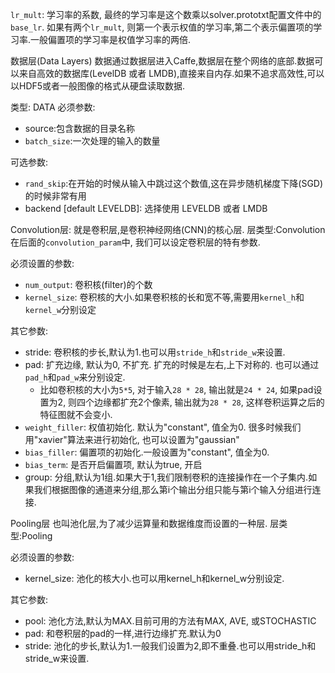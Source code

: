 `lr_mult`: 学习率的系数, 最终的学习率是这个数乘以solver.prototxt配置文件中的`base_lr`.
如果有两个`lr_mult`, 则第一个表示权值的学习率,第二个表示偏置项的学习率.一般偏置项的学习率是权值学习率的两倍.

数据层(Data Layers)
数据通过数据层进入Caffe,数据层在整个网络的底部.数据可以来自高效的数据库(LevelDB 或者 LMDB),直接来自内存.如果不追求高效性,可以以HDF5或者一般图像的格式从硬盘读取数据.

类型: DATA
必须参数:

- source:包含数据的目录名称
- `batch_size`:一次处理的输入的数量
 
可选参数:
- `rand_skip`:在开始的时候从输入中跳过这个数值,这在异步随机梯度下降(SGD)的时候非常有用
- backend [default LEVELDB]: 选择使用 LEVELDB 或者 LMDB

Convolution层:
就是卷积层,是卷积神经网络(CNN)的核心层.
层类型:Convolution
在后面的`convolution_param`中, 我们可以设定卷积层的特有参数.

必须设置的参数:

- `num_output`: 卷积核(filter)的个数
- `kernel_size`: 卷积核的大小.如果卷积核的长和宽不等,需要用`kernel_h`和`kernel_w`分别设定

其它参数:

- stride: 卷积核的步长,默认为1.也可以用`stride_h`和`stride_w`来设置.
- pad: 扩充边缘, 默认为0, 不扩充. 扩充的时候是左右,上下对称的. 也可以通过`pad_h`和`pad_w`来分别设定.
	- 比如卷积核的大小为`5*5`, 对于输入`28 * 28`, 输出就是`24 * 24`, 如果pad设置为2, 则四个边缘都扩充2个像素, 输出就为`28 * 28`, 这样卷积运算之后的特征图就不会变小. 
- `weight_filler`: 权值初始化. 默认为"constant", 值全为0. 很多时候我们用"xavier"算法来进行初始化, 也可以设置为"gaussian"
- `bias_filler`: 偏置项的初始化.一般设置为"constant", 值全为0.
- `bias_term`: 是否开启偏置项, 默认为true, 开启
- group: 分组,默认为1组.如果大于1,我们限制卷积的连接操作在一个子集内.如果我们根据图像的通道来分组,那么第i个输出分组只能与第i个输入分组进行连接.

Pooling层
也叫池化层,为了减少运算量和数据维度而设置的一种层.
层类型:Pooling

必须设置的参数:

- kernel_size: 池化的核大小.也可以用kernel_h和kernel_w分别设定.

其它参数:
- pool: 池化方法,默认为MAX.目前可用的方法有MAX, AVE, 或STOCHASTIC
- pad: 和卷积层的pad的一样,进行边缘扩充.默认为0
- stride: 池化的步长,默认为1.一般我们设置为2,即不重叠.也可以用stride_h和stride_w来设置.

